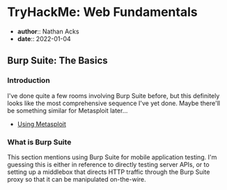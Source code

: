 # TryHackMe: Web Fundamentals

* **author**:: Nathan Acks
* **date**:: 2022-01-04

## Burp Suite: The Basics

### Introduction

I've done quite a few rooms involving Burp Suite before, but this definitely looks like the most comprehensive sequence I've yet done. Maybe there'll be something similar for Metasploit later…

* [Using Metasploit](../notes/metasploit.md)

### What is Burp Suite

This section mentions using Burp Suite for mobile application testing. I'm guessing this is either in reference to directly testing server APIs, or to setting up a middlebox that directs HTTP traffic through the Burp Suite proxy so that it can be manipulated on-the-wire.

